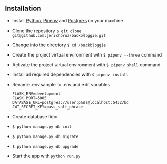 ## Installation
  - Install [Python](https://www.python.org/downloads/), [Pipenv](https://docs.pipenv.org/) and [Postgres](https://www.postgresql.org/) on your machine
  - Clone the repository `$ git clone git@github.com:jerichoruz/backbloggie.git`
  - Change into the directory `$ cd /backbloggie`
  - Create the project virtual environment with `$ pipenv --three` command
  - Activate the project virtual environment with `$ pipenv shell` command
  - Install all required dependencies with `$ pipenv install`
  - Rename .env.sample to .env and edit variables
      ```
      FLASK_ENV=development
      FLASK_PORT=5005
      DATABASE_URL=postgres://user:pass@localhost:5432/bd
      JWT_SECRET_KEY=pass_salt_phrase
      ```
  - Create database fido
  - `$ python manage.py db init`
  - `$ python manage.py db migrate`
  - `$ python manage.py db upgrade`
  
  - Start the app with `python run.py`
